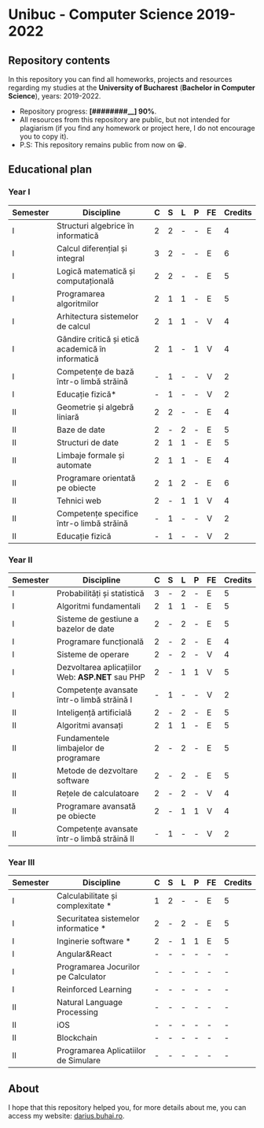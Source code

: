 # Unibuc - Computer Science 2019-2022
## Repository contents

In this repository you can find all homeworks, projects and resources regarding my studies at the **University of Bucharest** (**Bachelor in Computer Science**), years: 2019-2022.

 - Repository progress: **[########__] 90%**.
 - All resources from this repository are public, but not intended for plagiarism (if you find any homework or project here, I do not encourage you to copy it).
 - P.S: This repository remains public from now on 😀.

## Educational plan
### Year I
| Semester | Discipline                                       | C | S | L | P | FE | Credits |
|----------|--------------------------------------------------|---|---|---|---|----|---------|
| I        | Structuri algebrice în informatică               | 2 | 2 | - | - | E  | 4       |
| I        | Calcul diferențial și integral                   | 3 | 2 | - | - | E  | 6       |
| I        | Logică matematică și computațională              | 2 | 2 | - | - | E  | 5       |
| I        | Programarea algoritmilor                         | 2 | 1 | 1 | - | E  | 5       |
| I        | Arhitectura sistemelor de calcul                 | 2 | 1 | 1 | - | V  | 4       |
| I        | Gândire critică și etică academică în informatică| 2 | 1 | - | 1 | V  | 4       |
| I        | Competențe de bază într-o limbă străină          | - | 1 | - | - | V  | 2       |
| I        | Educație fizică*                                 | - | 1 | - | - | V  | 2       |
| II       | Geometrie și algebră liniară                     | 2 | 2 | - | - | E  | 4       |
| II       | Baze de date                                     | 2 | - | 2 | - | E  | 5       |
| II       | Structuri de date                                | 2 | 1 | 1 | - | E  | 5       |
| II       | Limbaje formale și automate                      | 2 | 1 | 1 | - | E  | 4       |
| II       | Programare orientată pe obiecte                  | 2 | 1 | 2 | - | E  | 6       |
| II       | Tehnici web                                      | 2 | - | 1 | 1 | V  | 4       |
| II       | Competențe specifice într-o limbă străină        | - | 1 | - | - | V  | 2       |
| II       | Educație fizică                                  | - | 1 | - | - | V  | 2       |

### Year II
| Semester | Discipline                                       | C | S | L | P | FE | Credits |
|----------|--------------------------------------------------|---|---|---|---|----|---------|
| I        | Probabilități și statistică                      | 3 | - | 2 | - | E  | 5       |
| I        | Algoritmi fundamentali                           | 2 | 1 | 1 | - | E  | 5       |
| I        | Sisteme de gestiune a bazelor de date            | 2 | - | 2 | - | E  | 5       |
| I        | Programare funcțională                           | 2 | - | 2 | - | E  | 4       |
| I        | Sisteme de operare                               | 2 | - | 2 | - | V  | 4       |
| I        | Dezvoltarea aplicațiilor Web: **ASP.NET** sau PHP| 2 | - | 1 | 1 | V  | 5       |
| I        | Competențe avansate într-o limbă străină I       | - | 1 | - | - | V  | 2       |
| II       | Inteligență artificială                          | 2 | - | 2 | - | E  | 5       |
| II       | Algoritmi avansați                               | 2 | 1 | 1 | - | E  | 5       |
| II       | Fundamentele limbajelor de programare            | 2 | - | 2 | - | E  | 5       |
| II       | Metode de dezvoltare software                    | 2 | - | 2 | - | E  | 5       |
| II       | Rețele de calculatoare                           | 2 | - | 2 | - | V  | 4       |
| II       | Programare avansată pe obiecte                   | 2 | - | 1 | 1 | V  | 4       |
| II       | Competențe avansate într-o limbă străină II      | - | 1 | - | - | V  | 2       |

### Year III
| Semester | Discipline                                       | C | S | L | P | FE | Credits |
|----------|--------------------------------------------------|---|---|---|---|----|---------|
| I        | Calculabilitate și complexitate *                | 1 | 2 | - | - | E  | 5       |
| I        | Securitatea sistemelor informatice *             | 2 | - | 2 | - | E  | 5       |
| I        | Inginerie software *                             | 2 | - | 1 | 1 | E  | 5       |
| I        | Angular&React                                    | - | - | - | - | -  | -       |
| I        | Programarea Jocurilor pe Calculator              | - | - | - | - | -  | -       |
| I        | Reinforced Learning                              | - | - | - | - | -  | -       |
| II       | Natural Language Processing                      | - | - | - | - | -  | -       |
| II       | iOS                                              | - | - | - | - | -  | -       |
| II       | Blockchain                                       | - | - | - | - | -  | -       |
| II       | Programarea Aplicatiilor de Simulare             | - | - | - | - | -  | -       |

## About

I hope that this repository helped you, for more details about me, you can access my website: [darius.buhai.ro](https://darius.buhai.ro).


